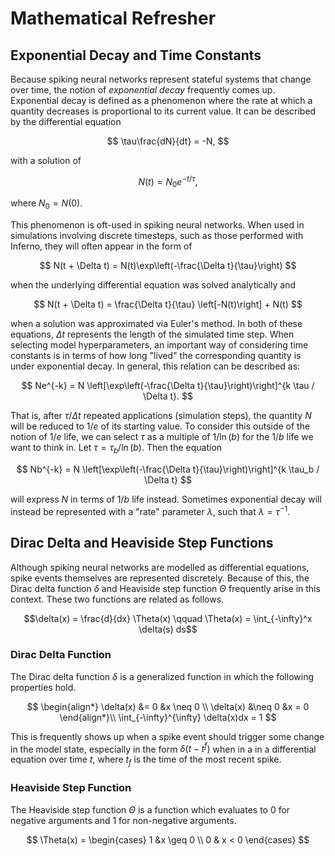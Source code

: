 # Mathematical Refresher

## Exponential Decay and Time Constants
Because spiking neural networks represent stateful systems that change over time, the notion of *exponential decay* frequently comes up. Exponential decay is defined as a phenomenon where the rate at which a quantity decreases is proportional to its current value. It can be described by the differential equation

$$
\tau\frac{dN}{dt} = -N,
$$

with a solution of

$$
N(t) = N_0 e^{-t / \tau},
$$

where $N_0 = N(0)$.

This phenomenon is oft-used in spiking neural networks. When used in simulations involving discrete timesteps, such as those performed with Inferno, they will often appear in the form of

$$
N(t + \Delta t) = N(t)\exp\left(-\frac{\Delta t}{\tau}\right)
$$

when the underlying differential equation was solved analytically and

$$
N(t + \Delta t) = \frac{\Delta t}{\tau} \left[-N(t)\right] + N(t)
$$

when a solution was approximated via Euler's method. In both of these equations, $\Delta t$ represents the length of the simulated time step. When selecting model hyperparameters, an important way of considering time constants is in terms of how long "lived" the corresponding quantity is under exponential decay. In general, this relation can be described as:

$$
Ne^{-k} = N \left[\exp\left(-\frac{\Delta t}{\tau}\right)\right]^{k \tau / \Delta t}.
$$

That is, after $\tau / \Delta t$ repeated applications (simulation steps), the quantity $N$ will be reduced to $1/e$ of its starting value. To consider this outside of the notion of $1/e$ life, we can select $\tau$ as a multiple of $1 / \ln(b)$ for the $1/b$ life we want to think in. Let $\tau = \tau_b / \ln(b)$. Then the equation

$$
Nb^{-k} = N \left[\exp\left(-\frac{\Delta t}{\tau}\right)\right]^{k \tau_b / \Delta t}
$$

will express $N$ in terms of $1/b$ life instead. Sometimes exponential decay will instead be represented with a
"rate" parameter $\lambda$, such that $\lambda = \tau^{-1}$.

## Dirac Delta and Heaviside Step Functions
Although spiking neural networks are modelled as differential equations, spike events themselves are represented discretely. Because of this, the Dirac delta function $\delta$ and Heaviside step function $\Theta$ frequently arise in this context. These two functions are related as follows.

$$\delta(x) = \frac{d}{dx} \Theta(x) \qquad \Theta(x) = \int_{-\infty}^x \delta(s) ds$$

### Dirac Delta Function
The Dirac delta function $\delta$ is a generalized function in which the following properties hold.

$$
\begin{align*}
    \delta(x) &= 0 &x \neq 0 \\
    \delta(x) &\neq 0 &x = 0
\end{align*}\\
\int_{-\infty}^{\infty} \delta(x)dx = 1
$$

This is frequently shows up when a spike event should trigger some change in the model state, especially in the form $\delta(t - t^f)$ when in a in a differential equation over time $t$, where $t_f$ is the time of the most recent spike.

### Heaviside Step Function
The Heaviside step function $\Theta$ is a function which evaluates to $0$ for negative arguments and $1$ for non-negative arguments.

$$
\Theta(x) =
\begin{cases}
    1 &x \geq 0 \\
    0 & x < 0
\end{cases}
$$